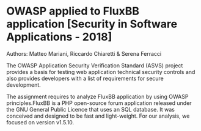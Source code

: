OWASP applied to FluxBB application [Security in Software Applications - 2018]
=======
Authors: Matteo Mariani, Riccardo Chiaretti & Serena Ferracci

The OWASP Application Security Verification Standard (ASVS) project provides a basis for testing web application technical security controls and also provides developers with a list of requirements for secure development.

The assignment requires to analyze FluxBB application by using OWASP principles.FluxBB is a PHP open-source forum application released under the GNU General Public Licence that uses an SQL database. It was conceived and designed to be fast and light-weight. For our analysis, we focused on version v1.5.10.
